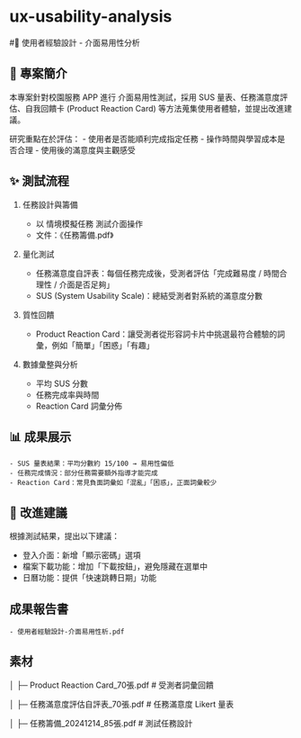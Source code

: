 # ux-usability-analysis
#🎨 使用者經驗設計 - 介面易用性分析
## 📖 專案簡介
本專案針對校園服務 APP 進行 介面易用性測試，採用 SUS 量表、任務滿意度評估、自我回饋卡 (Product Reaction Card) 等方法蒐集使用者體驗，並提出改進建議。

研究重點在於評估：
    - 使用者是否能順利完成指定任務
    - 操作時間與學習成本是否合理
    - 使用後的滿意度與主觀感受
## ✨ 測試流程
1. 任務設計與籌備
    - 以 情境模擬任務 測試介面操作
    - 文件：《任務籌備.pdf》

2. 量化測試
    - 任務滿意度自評表：每個任務完成後，受測者評估「完成難易度 / 時間合理性 / 介面是否足夠」
    - SUS (System Usability Scale)：總結受測者對系統的滿意度分數

3. 質性回饋
    - Product Reaction Card：讓受測者從形容詞卡片中挑選最符合體驗的詞彙，例如「簡單」「困惑」「有趣」

4. 數據彙整與分析
    - 平均 SUS 分數
    - 任務完成率與時間
    - Reaction Card 詞彙分佈

## 📊 成果展示
    - SUS 量表結果：平均分數約 15/100 → 易用性偏低
    - 任務完成情況：部分任務需要額外指導才能完成
    - Reaction Card：常見負面詞彙如「混亂」「困惑」，正面詞彙較少
 
## 🔧 改進建議

根據測試結果，提出以下建議：
- 登入介面：新增「顯示密碼」選項
- 檔案下載功能：增加「下載按鈕」，避免隱藏在選單中
- 日曆功能：提供「快速跳轉日期」功能
## 成果報告書
    - 使用者經驗設計-介⾯易⽤性析.pdf
## 素材
│  ├─ Product Reaction Card_70張.pdf        # 受測者詞彙回饋

│  ├─ 任務滿意度評估自評表_70張.pdf        # 任務滿意度 Likert 量表

│  ├─ 任務籌備_20241214_85張.pdf           # 測試任務設計
